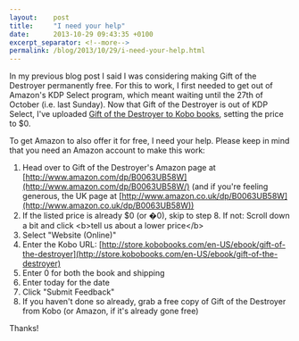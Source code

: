 ```yaml
---
layout:    post
title:     "I need your help"
date:      2013-10-29 09:43:35 +0100
excerpt_separator: <!--more-->
permalink: /blog/2013/10/29/i-need-your-help.html
---
```


In my previous blog post I said I was considering making Gift of the Destroyer permanently free. For this to work, I first needed to get out of Amazon's KDP Select program, which meant waiting until the 27th of October (i.e. last Sunday). Now that Gift of the Destroyer is out of KDP Select, I've uploaded [Gift of the Destroyer to Kobo books](http://store.kobobooks.com/en-US/ebook/gift-of-the-destroyer), setting the price to $0.

<!--more-->
To get Amazon to also offer it for free, I need your help. Please keep in mind that you need an Amazon account to make this work:
1. Head over to Gift of the Destroyer's Amazon page at [http://www.amazon.com/dp/B0063UB58W](http://www.amazon.com/dp/B0063UB58W/) (and if you're feeling generous, the UK page at [http://www.amazon.co.uk/dp/B0063UB58W](http://www.amazon.co.uk/dp/B0063UB58W))
1. If the listed price is already $0 (or �0), skip to step 8. If not: Scroll down a bit and click &lt;b&gt;tell us about a lower price&lt;/b&gt;
1. Select &quot;Website (Online)&quot;
1. Enter the Kobo URL: [http://store.kobobooks.com/en-US/ebook/gift-of-the-destroyer](http://store.kobobooks.com/en-US/ebook/gift-of-the-destroyer)
1. Enter 0 for both the book and shipping
1. Enter today for the date
1. Click &quot;Submit Feedback&quot;
1. If you haven't done so already, grab a free copy of Gift of the Destroyer from Kobo (or Amazon, if it's already gone free)

Thanks!